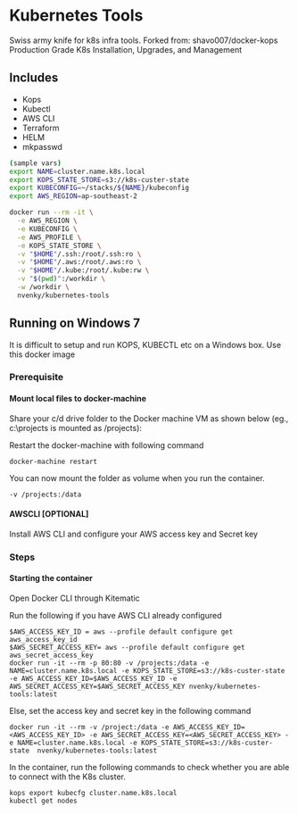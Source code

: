 # Kubernetes Tools

Swiss army knife for k8s infra tools. Forked from: shavo007/docker-kops
Production Grade K8s Installation, Upgrades, and Management

## Includes
* Kops
* Kubectl
* AWS CLI
* Terraform
* HELM
* mkpasswd

```bash
(sample vars)
export NAME=cluster.name.k8s.local
export KOPS_STATE_STORE=s3://k8s-custer-state
export KUBECONFIG=~/stacks/${NAME}/kubeconfig
export AWS_REGION=ap-southeast-2

docker run --rm -it \
  -e AWS_REGION \
  -e KUBECONFIG \
  -e AWS_PROFILE \
  -e KOPS_STATE_STORE \
  -v "$HOME"/.ssh:/root/.ssh:ro \
  -v "$HOME"/.aws:/root/.aws:ro \
  -v "$HOME"/.kube:/root/.kube:rw \
  -v "$(pwd)":/workdir \
  -w /workdir \
  nvenky/kubernetes-tools

```

## Running on Windows 7

It is difficult to setup and run KOPS, KUBECTL etc on a Windows box. Use this docker image 

### Prerequisite

#### Mount local files to docker-machine

Share your c/d drive folder to the Docker machine VM as shown below (eg., c:\projects is mounted as /projects):

Restart the docker-machine with following command

````
docker-machine restart
````

You can now mount the folder as volume when you run the container.
````
-v /projects:/data 
````

#### AWSCLI [OPTIONAL]

Install AWS CLI and configure your AWS access key and Secret key

### Steps

#### Starting the container

Open Docker CLI through Kitematic

Run the following if you have AWS CLI already configured
````
$AWS_ACCESS_KEY_ID = aws --profile default configure get aws_access_key_id
$AWS_SECRET_ACCESS_KEY= aws --profile default configure get aws_secret_access_key
docker run -it --rm -p 80:80 -v /projects:/data -e NAME=cluster.name.k8s.local -e KOPS_STATE_STORE=s3://k8s-custer-state -e AWS_ACCESS_KEY_ID=$AWS_ACCESS_KEY_ID -e AWS_SECRET_ACCESS_KEY=$AWS_SECRET_ACCESS_KEY nvenky/kubernetes-tools:latest
````

Else, set the access key and secret key in the following command
````
docker run -it --rm -v /project:/data -e AWS_ACCESS_KEY_ID=<AWS_ACCESS_KEY_ID> -e AWS_SECRET_ACCESS_KEY=<AWS_SECRET_ACCESS_KEY> -e NAME=cluster.name.k8s.local -e KOPS_STATE_STORE=s3://k8s-custer-state  nvenky/kubernetes-tools:latest
````

In the container, run the following commands to check whether you are able to connect with the K8s cluster.
```` 
kops export kubecfg cluster.name.k8s.local
kubectl get nodes  
````